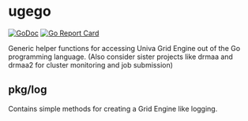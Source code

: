 # ugego

[![GoDoc](http://img.shields.io/badge/godoc-reference-blue.svg)](http://godoc.org/github.com/dgruber/ugego)
[![Go Report Card](http://goreportcard.com/badge/dgruber/drmaa)](http://goreportcard.com/report/dgruber/ugego)


Generic helper functions for accessing Univa Grid Engine out of the Go programming language. (Also consider sister projects like drmaa and drmaa2 for cluster monitoring and job submission)

## pkg/log 

Contains simple methods for creating a Grid Engine like logging.


